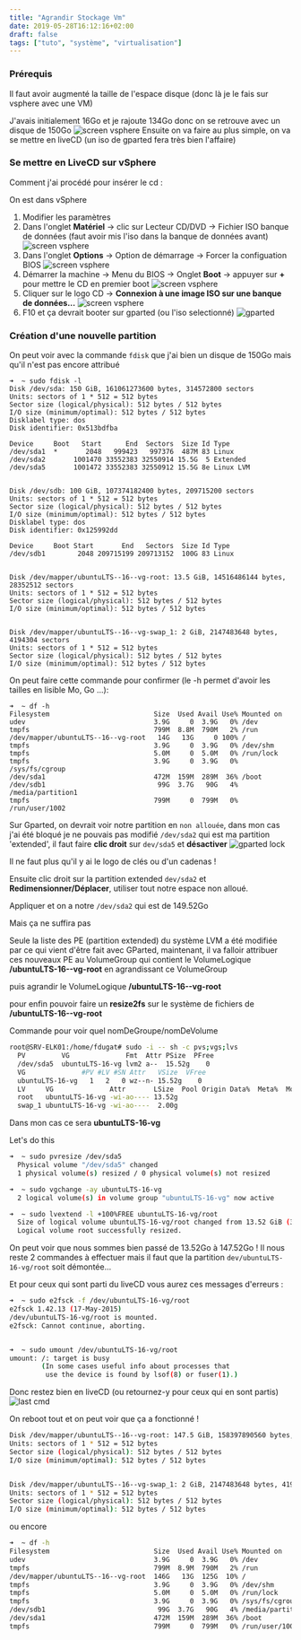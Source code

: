```yaml
---
title: "Agrandir Stockage Vm"
date: 2019-05-28T16:12:16+02:00
draft: false
tags: ["tuto", "système", "virtualisation"]
---
```


### Prérequis 
Il faut avoir augmenté la taille de l'espace disque (donc là je le fais sur vsphere avec une VM)

J'avais initialement 16Go et je rajoute 134Go donc on se retrouve avec un disque de 150Go
![screen vsphere](/screen_vsphere.PNG)
Ensuite on va faire au plus simple, on va se mettre en liveCD (un iso de gparted fera très bien l'affaire)
### Se mettre en LiveCD sur vSphere
Comment j'ai procédé pour insérer le cd :

On est dans vSphere

1. Modifier les paramètres 
2. Dans l'onglet **Matériel** -> clic sur Lecteur CD/DVD -> Fichier ISO banque de données (faut avoir mis l'iso dans la banque de données avant)
![screen vsphere](/vsphere_lecteurCD.PNG)
3. Dans l'onglet **Options** -> Option de démarrage -> Forcer la configuation BIOS
![screen vsphere](/vsphere_option_boot.PNG)
4. Démarrer la machine -> Menu du BIOS -> Onglet **Boot** -> appuyer sur **+** pour mettre le CD en premier boot
![screen vsphere](/vsphere_bios.PNG)
5. Cliquer sur le logo CD -> **Connexion à une image ISO sur une banque de données...**
![screen vsphere](/vsphere_logo_cd.PNG)
6. F10 et ça devrait booter sur gparted (ou l'iso selectionné)
![gparted](/boot_gparted.PNG)

### Création d'une nouvelle partition
On peut voir avec la commande `fdisk` que j'ai bien un disque de 150Go mais qu'il n'est pas encore attribué
```shell
➜  ~ sudo fdisk -l
Disk /dev/sda: 150 GiB, 161061273600 bytes, 314572800 sectors
Units: sectors of 1 * 512 = 512 bytes
Sector size (logical/physical): 512 bytes / 512 bytes
I/O size (minimum/optimal): 512 bytes / 512 bytes
Disklabel type: dos
Disk identifier: 0x513bdfba

Device     Boot   Start      End  Sectors  Size Id Type
/dev/sda1  *       2048   999423   997376  487M 83 Linux
/dev/sda2       1001470 33552383 32550914 15.5G  5 Extended
/dev/sda5       1001472 33552383 32550912 15.5G 8e Linux LVM


Disk /dev/sdb: 100 GiB, 107374182400 bytes, 209715200 sectors
Units: sectors of 1 * 512 = 512 bytes
Sector size (logical/physical): 512 bytes / 512 bytes
I/O size (minimum/optimal): 512 bytes / 512 bytes
Disklabel type: dos
Disk identifier: 0x125992dd

Device     Boot Start       End   Sectors  Size Id Type
/dev/sdb1        2048 209715199 209713152  100G 83 Linux


Disk /dev/mapper/ubuntuLTS--16--vg-root: 13.5 GiB, 14516486144 bytes, 28352512 sectors
Units: sectors of 1 * 512 = 512 bytes
Sector size (logical/physical): 512 bytes / 512 bytes
I/O size (minimum/optimal): 512 bytes / 512 bytes


Disk /dev/mapper/ubuntuLTS--16--vg-swap_1: 2 GiB, 2147483648 bytes, 4194304 sectors
Units: sectors of 1 * 512 = 512 bytes
Sector size (logical/physical): 512 bytes / 512 bytes
I/O size (minimum/optimal): 512 bytes / 512 bytes
```
On peut faire cette commande pour confirmer (le -h permet d'avoir les tailles en lisible Mo, Go ...):
```shell
➜  ~ df -h
Filesystem                          Size  Used Avail Use% Mounted on
udev                                3.9G     0  3.9G   0% /dev
tmpfs                               799M  8.8M  790M   2% /run
/dev/mapper/ubuntuLTS--16--vg-root   14G   13G     0 100% /
tmpfs                               3.9G     0  3.9G   0% /dev/shm
tmpfs                               5.0M     0  5.0M   0% /run/lock
tmpfs                               3.9G     0  3.9G   0% /sys/fs/cgroup
/dev/sda1                           472M  159M  289M  36% /boot
/dev/sdb1                            99G  3.7G   90G   4% /media/partition1
tmpfs                               799M     0  799M   0% /run/user/1002

```
Sur Gparted, on devrait voir notre partition en `non allouée`, dans mon cas j'ai été bloqué je ne pouvais pas modifié `/dev/sda2` qui est ma partition 'extended', il faut faire **clic droit** sur `dev/sda5` et **désactiver**
![gparted lock](/gparted_lock.PNG)

Il ne faut plus qu'il y ai le logo de clés ou d'un cadenas !

Ensuite clic droit sur la partition extended `dev/sda2` et **Redimensionner/Déplacer**, utiliser tout notre espace non alloué.

Appliquer et on a notre `/dev/sda2` qui est de 149.52Go

Mais ça ne suffira pas

Seule la liste des PE (partition extended) du système LVM a été modifiée par ce qui vient d'être fait avec GParted,
maintenant, il va falloir attribuer ces nouveaux PE au VolumeGroup qui contient le VolumeLogique **/ubuntuLTS-16--vg-root** en agrandissant ce VolumeGroup

puis agrandir le VolumeLogique **/ubuntuLTS-16--vg-root**

pour enfin pouvoir faire un **resize2fs** sur le système de fichiers de **/ubuntuLTS-16--vg-root**

Commande pour voir quel nomDeGroupe/nomDeVolume
```bash
root@SRV-ELK01:/home/fdugat# sudo -i -- sh -c pvs;vgs;lvs
  PV         VG              Fmt  Attr PSize  PFree
  /dev/sda5  ubuntuLTS-16-vg lvm2 a--  15.52g    0
  VG              #PV #LV #SN Attr   VSize  VFree
  ubuntuLTS-16-vg   1   2   0 wz--n- 15.52g    0
  LV     VG              Attr       LSize  Pool Origin Data%  Meta%  Move Log Cpy%Sync Convert
  root   ubuntuLTS-16-vg -wi-ao---- 13.52g
  swap_1 ubuntuLTS-16-vg -wi-ao----  2.00g
```
Dans mon cas ce sera **ubuntuLTS-16-vg**

Let's do this
```bash
➜  ~ sudo pvresize /dev/sda5
  Physical volume "/dev/sda5" changed
  1 physical volume(s) resized / 0 physical volume(s) not resized
```

```bash
➜  ~ sudo vgchange -ay ubuntuLTS-16-vg
  2 logical volume(s) in volume group "ubuntuLTS-16-vg" now active
```
```bash
➜  ~ sudo lvextend -l +100%FREE ubuntuLTS-16-vg/root
  Size of logical volume ubuntuLTS-16-vg/root changed from 13.52 GiB (3461 extents) to 147.52 GiB (37765 extents).
  Logical volume root successfully resized.
```
On peut voir que nous sommes bien passé de 13.52Go à 147.52Go !
Il nous reste 2 commandes à effectuer mais il faut que la partition `dev/ubuntuLTS-16-vg/root` soit démontée... 

Et pour ceux qui sont parti du liveCD vous aurez ces messages d'erreurs :
```bash
➜  ~ sudo e2fsck -f /dev/ubuntuLTS-16-vg/root
e2fsck 1.42.13 (17-May-2015)
/dev/ubuntuLTS-16-vg/root is mounted.
e2fsck: Cannot continue, aborting.


➜  ~ sudo umount /dev/ubuntuLTS-16-vg/root
umount: /: target is busy
        (In some cases useful info about processes that
         use the device is found by lsof(8) or fuser(1).)
```
Donc restez bien en liveCD (ou retournez-y pour ceux qui en sont partis)
![last cmd](/vsphere_last_cmd.PNG)

On reboot tout et on peut voir que ça a fonctionné !
```bash
Disk /dev/mapper/ubuntuLTS--16--vg-root: 147.5 GiB, 158397890560 bytes, 309370880 sectors
Units: sectors of 1 * 512 = 512 bytes
Sector size (logical/physical): 512 bytes / 512 bytes
I/O size (minimum/optimal): 512 bytes / 512 bytes


Disk /dev/mapper/ubuntuLTS--16--vg-swap_1: 2 GiB, 2147483648 bytes, 4194304 sectors
Units: sectors of 1 * 512 = 512 bytes
Sector size (logical/physical): 512 bytes / 512 bytes
I/O size (minimum/optimal): 512 bytes / 512 bytes
```
ou encore 
```bash
➜  ~ df -h
Filesystem                          Size  Used Avail Use% Mounted on
udev                                3.9G     0  3.9G   0% /dev
tmpfs                               799M  8.9M  790M   2% /run
/dev/mapper/ubuntuLTS--16--vg-root  146G   13G  125G  10% /
tmpfs                               3.9G     0  3.9G   0% /dev/shm
tmpfs                               5.0M     0  5.0M   0% /run/lock
tmpfs                               3.9G     0  3.9G   0% /sys/fs/cgroup
/dev/sdb1                            99G  3.7G   90G   4% /media/partition1
/dev/sda1                           472M  159M  289M  36% /boot
tmpfs                               799M     0  799M   0% /run/user/1002
```
